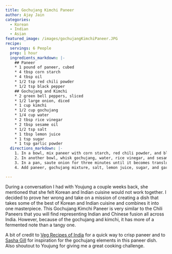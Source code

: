 ```yaml
---
title: Gochujang Kimchi Paneer
author: Ajay Jain
categories:
  - Korean
  - Indian
  - Asian
featured_image: /images/gochujangKimchiPaneer.JPG
recipe:
  servings: 6 People
  prep: 1 hour
  ingredients_markdown: |-
    ## Paneer
    * 1 pound of paneer, cubed
    * 4 tbsp corn starch
    * 4 tbsp oil
    * 1/2 tsp red chili powder
    * 1/2 tsp black pepper
    ## Gochujang and Kimchi
    * 2 green bell peppers, sliced
    * 1/2 large onion, diced
    * 1 cup kimchi
    * 1/2 cup gochujang
    * 1/4 cup water
    * 2 tbsp rice vinegar
    * 2 tbsp sesame oil
    * 1/2 tsp salt
    * 1 tbsp lemon juice
    * 1 tsp sugar
    * 1 tsp garlic powder
  directions_markdown: |-
    1. In a bowl, mix paneer with corn starch, red chili powder, and black pepper. On a non-stick pan, add oil. When heated, add paneer. Cook on one side for a minute, then flip to the other side for one minute. Afterwards, continue flipping pieces of paneer for two to three minutes until paneer is golden brown and crispy. Set paneer aside.
    2. In another bowl, whisk gochujang, water, rice vinegar, and sesame oil into a curry paste.
    3. In a pan, saute onion for three minutes until it becomes translucent and soft. Then, saute green bell peppers for five minutes until they begin to soften. Add kimchi and let saute for two more minutes.
    4. Add paneer, gochujang mixture, salt, lemon juice, sugar, and garlic powder. Mix, reduce to a low-medium heat, and let cook for two to three minutes. Serve.

---
```

During a conversation I had with Youjung a couple weeks back, she mentioned that she felt Korean and Indian cuisine would not work together. I decided to prove her wrong and take on a mission of creating a dish that takes some of the best of Korean and Indian cuisine and combines it into one masterpiece. This Gochujang Kimchi Paneer is very similar to the Chili Paneers that you will find representing Indian and Chinese fusion all across India. However, because of the gochujang and kimchi, it has more of a fermented note than a tangy one.

A bit of credit to [Veg Recipes of India](https://www.vegrecipesofindia.com/chilli-paneer-dry-recipe/) for a quick way to crisp paneer and to [Sasha Gill](http://thesashadiaries.com/2018/03/28/vegan-korean-cauliflower-wings/) for inspiration for the gochujang elements in this paneer dish. Also shoutout to Youjung for giving me a great cooking challenge.
